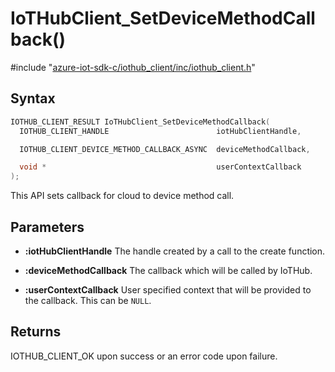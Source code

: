 # IoTHubClient_SetDeviceMethodCallback()

\#include "[azure-iot-sdk-c/iothub_client/inc/iothub_client.h](../iot-c-ref-iothub-client-h.md)"  

## Syntax

```C
IOTHUB_CLIENT_RESULT IoTHubClient_SetDeviceMethodCallback(
  IOTHUB_CLIENT_HANDLE                        iotHubClientHandle,

  IOTHUB_CLIENT_DEVICE_METHOD_CALLBACK_ASYNC  deviceMethodCallback,

  void *                                      userContextCallback
);
```

This API sets callback for cloud to device method call.

## Parameters
* **:iotHubClientHandle** The handle created by a call to the create function. 

* **:deviceMethodCallback** The callback which will be called by IoTHub. 

* **:userContextCallback** User specified context that will be provided to the callback. This can be `NULL`.

## Returns
IOTHUB_CLIENT_OK upon success or an error code upon failure.

